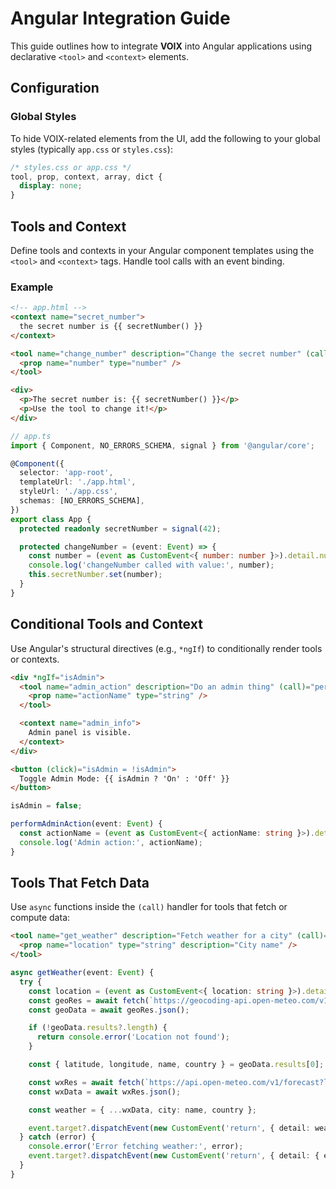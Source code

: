 # Angular Integration Guide

This guide outlines how to integrate **VOIX** into Angular applications using declarative `<tool>` and `<context>` elements.

## Configuration

### Global Styles

To hide VOIX-related elements from the UI, add the following to your global styles (typically `app.css` or `styles.css`):

```css
/* styles.css or app.css */
tool, prop, context, array, dict {
  display: none;
}
```

## Tools and Context

Define tools and contexts in your Angular component templates using the `<tool>` and `<context>` tags. Handle tool calls with an event binding.

### Example

```html
<!-- app.html -->
<context name="secret_number">
  the secret number is {{ secretNumber() }}
</context>

<tool name="change_number" description="Change the secret number" (call)="changeNumber($event)">
  <prop name="number" type="number" />
</tool>

<div>
  <p>The secret number is: {{ secretNumber() }}</p>
  <p>Use the tool to change it!</p>
</div>
```

```ts
// app.ts
import { Component, NO_ERRORS_SCHEMA, signal } from '@angular/core';

@Component({
  selector: 'app-root',
  templateUrl: './app.html',
  styleUrl: './app.css',
  schemas: [NO_ERRORS_SCHEMA],
})
export class App {
  protected readonly secretNumber = signal(42);

  protected changeNumber = (event: Event) => {
    const number = (event as CustomEvent<{ number: number }>).detail.number;
    console.log('changeNumber called with value:', number);
    this.secretNumber.set(number);
  }
}

```

## Conditional Tools and Context

Use Angular's structural directives (e.g., `*ngIf`) to conditionally render tools or contexts.

```html
<div *ngIf="isAdmin">
  <tool name="admin_action" description="Do an admin thing" (call)="performAdminAction($event)">
    <prop name="actionName" type="string" />
  </tool>

  <context name="admin_info">
    Admin panel is visible.
  </context>
</div>

<button (click)="isAdmin = !isAdmin">
  Toggle Admin Mode: {{ isAdmin ? 'On' : 'Off' }}
</button>
```

```ts
isAdmin = false;

performAdminAction(event: Event) {
  const actionName = (event as CustomEvent<{ actionName: string }>).detail.actionName;
  console.log('Admin action:', actionName);
}
```

## Tools That Fetch Data

Use `async` functions inside the `(call)` handler for tools that fetch or compute data:

```html
<tool name="get_weather" description="Fetch weather for a city" (call)="getWeather($event)">
  <prop name="location" type="string" description="City name" />
</tool>
```

```ts
async getWeather(event: Event) {
  try {
    const location = (event as CustomEvent<{ location: string }>).detail.location;
    const geoRes = await fetch(`https://geocoding-api.open-meteo.com/v1/search?name=${encodeURIComponent(location)}`);
    const geoData = await geoRes.json();

    if (!geoData.results?.length) {
      return console.error('Location not found');
    }

    const { latitude, longitude, name, country } = geoData.results[0];

    const wxRes = await fetch(`https://api.open-meteo.com/v1/forecast?latitude=${latitude}&longitude=${longitude}&current=temperature_2m`);
    const wxData = await wxRes.json();

    const weather = { ...wxData, city: name, country };

    event.target?.dispatchEvent(new CustomEvent('return', { detail: weather }));
  } catch (error) {
    console.error('Error fetching weather:', error);
    event.target?.dispatchEvent(new CustomEvent('return', { detail: { error: error.message } }));
  }
}
```

<!--@include: @/voix_context.md -->